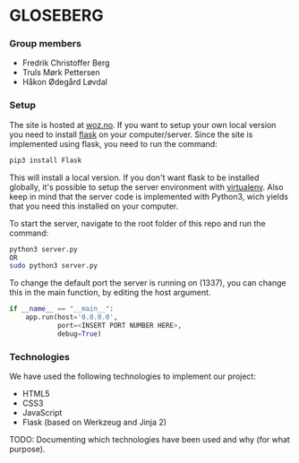GLOSEBERG
=========

### Group members

* Fredrik Christoffer Berg
* Truls Mørk Pettersen
* Håkon Ødegård Løvdal

### Setup

The site is hosted at [woz.no](http://gloseberg.woz.no). If you want to setup your own local version you need to install [flask](http://flask.pocoo.org) on your computer/server. Since the site is implemented using flask, you need to run the command:

```bash
pip3 install Flask
```

This will install a local version. If you don't want flask to be installed globally, it's possible to setup the server environment with [virtualenv](http://virtualenv.readthedocs.org/en/latest/). Also keep in mind that the server code is implemented with Python3, wich yields that you need this installed on your computer.

To start the server, navigate to the root folder of this repo and run the command:

```bash
python3 server.py
OR
sudo python3 server.py
```

To change the default port the server is running on (1337), you can change this in the main function, by editing the host argument. 

```python
if __name__ == "__main__":
    app.run(host='0.0.0.0', 
            port=<INSERT PORT NUMBER HERE>, 
            debug=True)
```

### Technologies

We have used the following technologies to implement our project:

* HTML5
* CSS3
* JavaScript
* Flask (based on Werkzeug and Jinja 2)

TODO: Documenting which technologies have been used and why (for what purpose). 
